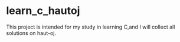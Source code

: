 # learn_c_hautoj
This project is intended for my study in learning C,and I will collect all solutions on haut-oj.

